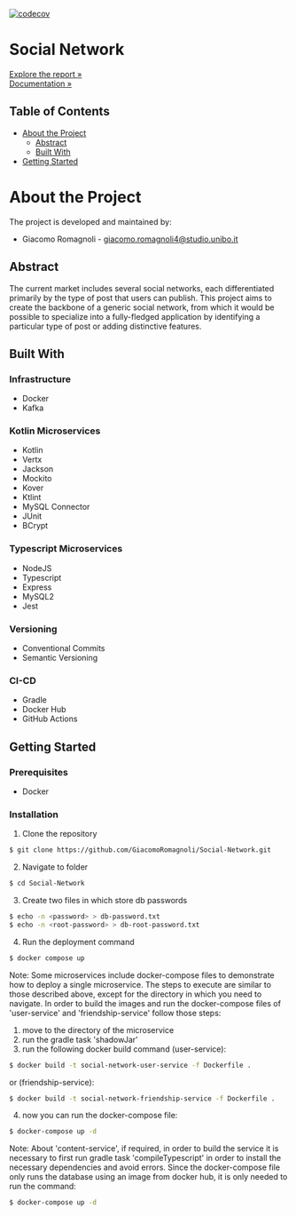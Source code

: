 [![codecov](https://codecov.io/github/GiacomoRomagnoli/Social-Network/branch/dev/graph/badge.svg?token=FAYRLMA91C)](https://codecov.io/github/GiacomoRomagnoli/Social-Network)
# Social Network
[Explore the report »](./resurces/report/docs/docs.md)\
[Documentation »](./resurces/dokka/index.html)

## Table of Contents
- [About the Project](#about-the-project)
  - [Abstract](#abstract)
  - [Built With](#built-with)
- [Getting Started](#getting-started)

# About the Project
The project is developed and maintained by:
- Giacomo Romagnoli - giacomo.romagnoli4@studio.unibo.it

## Abstract
The current market includes several social networks, 
each differentiated primarily by the type of post that users can publish. 
This project aims to create the backbone of a generic social network,
from which it would be possible to specialize into a fully-fledged application by identifying a particular type of post 
or adding distinctive features.

## Built With
### Infrastructure
- Docker
- Kafka
### Kotlin Microservices
- Kotlin
- Vertx
- Jackson
- Mockito
- Kover
- Ktlint
- MySQL Connector
- JUnit
- BCrypt
### Typescript Microservices
- NodeJS
- Typescript
- Express
- MySQL2
- Jest
### Versioning
- Conventional Commits
- Semantic Versioning
### CI-CD
- Gradle
- Docker Hub
- GitHub Actions

## Getting Started
### Prerequisites
- Docker
### Installation
1. Clone the repository
```bash
$ git clone https://github.com/GiacomoRomagnoli/Social-Network.git
```
2. Navigate to folder
```bash
$ cd Social-Network
```
3. Create two files in which store db passwords
```bash
$ echo -n <password> > db-password.txt
$ echo -n <root-password> > db-root-password.txt
```
4. Run the deployment command
```bash
$ docker compose up
```
Note: Some microservices include docker-compose files to demonstrate how to deploy a single microservice. 
The steps to execute are similar to those described above, except for the directory in which you need to navigate.
In order to build the images and run the docker-compose files of 'user-service' and 'friendship-service' follow those
steps: 
1. move to the directory of the microservice
2. run the gradle task 'shadowJar'
3. run the following docker build command (user-service):
```bash
$ docker build -t social-network-user-service -f Dockerfile .
```
or (friendship-service):
```bash
$ docker build -t social-network-friendship-service -f Dockerfile .
```
4. now you can run the docker-compose file:
```bash
$ docker-compose up -d
```

Note: About 'content-service', if required, in order to build the service it is necessary to first run gradle task 
'compileTypescript' in order to install the necessary dependencies and avoid errors. Since the docker-compose file only
runs the database using an image from docker hub, it is only needed to run the command:
```bash
$ docker-compose up -d 
``` 
